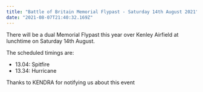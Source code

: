 ```yaml
---
title: "Battle of Britain Memorial Flypast - Saturday 14th August 2021"
date: "2021-08-07T21:40:32.169Z"
---
```


There will be a dual Memorial Flypast this year over Kenley Airfield at lunchtime on Saturday 14th August.

The scheduled timings are:

- 13.04: Spitfire
- 13.34: Hurricane

Thanks to KENDRA for notifying us about this event
